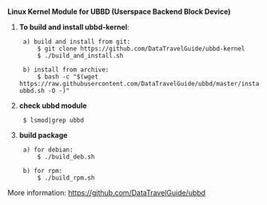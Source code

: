 **Linux Kernel Module for UBBD (Userspace Backend Block Device)**

1. **To build and install ubbd-kernel**:

        a) build and install from git:  
            $ git clone https://github.com/DataTravelGuide/ubbd-kernel  
            $ ./build_and_install.sh
		
        b) install from archive:  
            $ bash -c "$(wget https://raw.githubusercontent.com/DataTravelGuide/ubbd/master/install-ubbd.sh -O -)"

2. **check ubbd module**  

        $ lsmod|grep ubbd

3. **build package**  

        a) for debian:  
            $ ./build_deb.sh
		
        b) for rpm:  
            $ ./build_rpm.sh
		
More information: https://github.com/DataTravelGuide/ubbd
